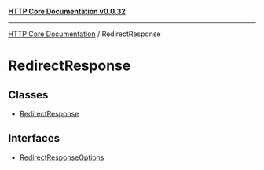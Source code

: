 [**HTTP Core Documentation v0.0.32**](../README.md)

***

[HTTP Core Documentation](../modules.md) / RedirectResponse

# RedirectResponse

## Classes

- [RedirectResponse](classes/RedirectResponse.md)

## Interfaces

- [RedirectResponseOptions](interfaces/RedirectResponseOptions.md)
